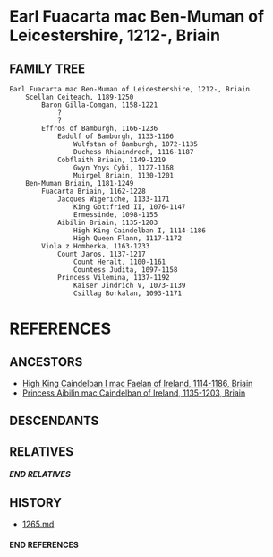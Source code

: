 # Earl Fuacarta mac Ben-Muman of Leicestershire, 1212-, Briain

## FAMILY TREE

```
Earl Fuacarta mac Ben-Muman of Leicestershire, 1212-, Briain
	Scellan Ceiteach, 1189-1250
		Baron Gilla-Comgan, 1158-1221
			?
			?
		Effros of Bamburgh, 1166-1236
			Eadulf of Bamburgh, 1133-1166
				Wulfstan of Bamburgh, 1072-1135
				Duchess Rhiaindrech, 1116-1187
			Cobflaith Briain, 1149-1219
				Gwyn Ynys Cybi, 1127-1168
				Muirgel Briain, 1130-1201
	Ben-Muman Briain, 1181-1249
		Fuacarta Briain, 1162-1228
			Jacques Wigeriche, 1133-1171
				King Gottfried II, 1076-1147
				Ermessinde, 1098-1155
			Aibilin Briain, 1135-1203
				High King Caindelban I, 1114-1186
				High Queen Flann, 1117-1172
		Viola z Homberka, 1163-1233
			Count Jaros, 1137-1217
				Count Heralt, 1100-1161
				Countess Judita, 1097-1158
			Princess Vilemina, 1137-1192
				Kaiser Jindrich V, 1073-1139
				Csillag Borkalan, 1093-1171
```


# REFERENCES

## ANCESTORS
* [High King Caindelban I mac Faelan of Ireland, 1114-1186, Briain](caindelban_i_mac_faelan_1114.md)
* [Princess Aibilin mac Caindelban of Ireland, 1135-1203, Briain](aibilin_mac_caindelban_1135.md)

## DESCENDANTS

## RELATIVES

##### END RELATIVES 
## HISTORY
* [1265.md](../h/1265.md)

#### END REFERENCES
